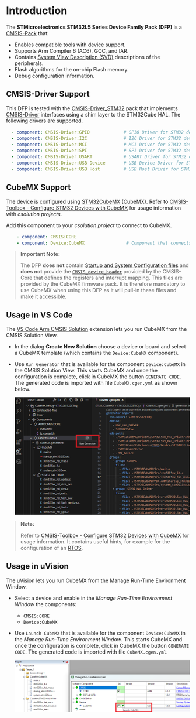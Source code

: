 # Introduction

The **STMicroelectronics STM32L5 Series Device Family Pack (DFP)** is a [CMSIS-Pack](https://open-cmsis-pack.github.io/Open-CMSIS-Pack-Spec/main/html/index.html) that:

- Enables compatible tools with device support.
- Supports Arm Compiler 6 (AC6), GCC, and IAR.
- Contains [System View Description (SVD)](https://open-cmsis-pack.github.io/svd-spec/main/index.html) descriptions of the peripherals.
- Flash algorithms for the on-chip Flash memory.
- Debug configuration information.

## CMSIS-Driver Support

This DFP is tested with the [CMSIS-Driver_STM32](https://www.keil.arm.com/packs/cmsis-driver_stm32-arm) pack that implements [CMSIS-Driver](https://arm-software.github.io/CMSIS_6/latest/Driver/index.html) interfaces using a shim layer to the STM32Cube HAL. The following drivers are supported.

```yml
  - component: CMSIS-Driver:GPIO             # GPIO Driver for STM32 devices
  - component: CMSIS-Driver:I2C              # I2C Driver for STM32 devices
  - component: CMSIS-Driver:MCI              # MCI Driver for STM32 devices
  - component: CMSIS-Driver:SPI              # SPI Driver for STM32 devices
  - component: CMSIS-Driver:USART            # USART Driver for STM32 devices
  - component: CMSIS-Driver:USB Device       # USB Device Driver for STM32 devices
  - component: CMSIS-Driver:USB Host         # USB Host Driver for STM32 devices
```

## CubeMX Support

The device is configured using [STM32CubeMX](https://www.st.com/en/development-tools/stm32cubemx.html) (CubeMX). Refer to [CMSIS-Toolbox - Configure STM32 Devices with CubeMX](https://github.com/Open-CMSIS-Pack/cmsis-toolbox/blob/main/docs/CubeMX.md) for usage information with *csolution projects*.

Add this component to your *csolution project* to connect to CubeMX.

```yml
    - component: CMSIS:CORE
    - component: Device:CubeMX                # Component that connects to CubeMX
```

> **Important Note:**
>
> The DFP **does not** contain [Startup and System Configuration files](https://arm-software.github.io/CMSIS_6/latest/Core/using_pg.html) and **does not** provide the [`CMSIS_device_header`](https://arm-software.github.io/CMSIS_6/latest/Core/using_pg.html#using_packs) provided
> by the CMSIS-Core that defines the registers and interrupt mapping. This files are provided by the CubeMX firmware pack. It is therefore mandatory to use CubeMX when using this DFP as it will pull-in these files and make it accessible.

## Usage in VS Code

The [VS Code Arm CMSIS Solution](https://marketplace.visualstudio.com/items?itemName=Arm.cmsis-csolution) extension lets you run CubeMX from the CMSIS Solution View.

- In the dialog **Create New Solution** choose a device or board and select a CubeMX template (which contains the `Device:CubeMX` component).

- Use `Run Generator` that is available for the component `Device:CubeMX` in the CMSIS Solution View. This starts CubeMX and once the configuration is complete, click in CubeMX the button `GENERATE CODE`. The generated code is imported with file `CubeMX.cgen.yml` as shown below.

   ![VS Code - CubeMX Integration](VSCode-CubeMX.png)

> **Note:**
>
> Refer to [CMSIS-Toolbox - Configure STM32 Devices with CubeMX](https://github.com/Open-CMSIS-Pack/cmsis-toolbox/blob/main/docs/CubeMX.md) for usage information. It contains useful hints, for example for the configuration of an [RTOS](  https://github.com/Open-CMSIS-Pack/cmsis-toolbox/blob/main/docs/CubeMX.md#add-rtos).

## Usage in uVision

The uVision lets you run CubeMX from the Manage Run-Time Environment Window.

- Select a device and enable in the *Manage Run-Time Environment Window* the components:

  - `CMSIS:CORE`
  - `Device:CubeMX`

- Use `Launch CubeMX` that is available for the component `Device:CubeMX` in the *Manage Run-Time Environment Window*. This starts CubeMX and once the configuration is complete, click in CubeMX the button `GENERATE CODE`. The generated code is imported with file `CubeMX.cgen.yml`.

   ![uVision - CubeMX Integration](UV-CubeMX.png)
